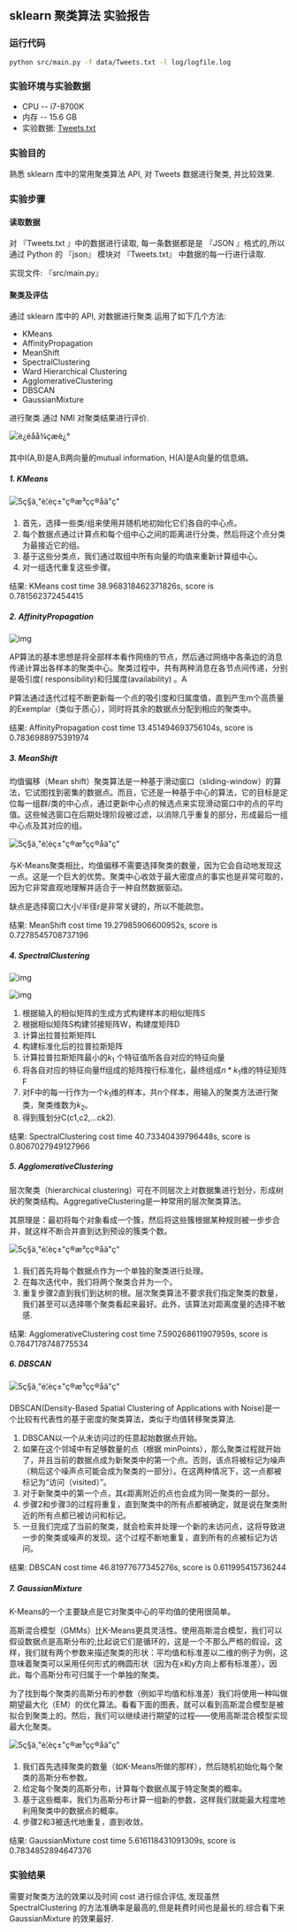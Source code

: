 ## sklearn 聚类算法 实验报告

### 运行代码

```bash
python src/main.py -f data/Tweets.txt -l log/logfile.log
```

### 实验环境与实验数据

* CPU -- i7-8700K
* 内存 -- 15.6 GB
* 实验数据: [Tweets.txt](data/Tweets.txt)

### 实验目的

熟悉 sklearn 库中的常用聚类算法 API, 对 Tweets 数据进行聚类, 并比较效果.

### 实验步骤

#### 读取数据

对 『Tweets.txt 』中的数据进行读取, 每一条数据都是是 『JSON 』格式的,所以通过 Python 的 『json』 模块对 『Tweets.txt』 中数据的每一行进行读取.

实现文件: 『src/main.py』

#### 聚类及评估

通过 sklearn 库中的 API, 对数据进行聚类.运用了如下几个方法:

* KMeans
* AffinityPropagation
* MeanShift
* SpectralClustering
* Ward Hierarchical Clustering
* AgglomerativeClustering
* DBSCAN
* GaussianMixture

进行聚类.通过 NMI 对聚类结果进行评价.

![è¿éåå¾çæè¿°](https://img-blog.csdn.net/20150317154915532)



其中I(A,B)是A,B两向量的mutual information, H(A)是A向量的信息熵。 

##### 1. KMeans

![5ç§ä¸"è¦èç±"ç®æ³çç®åä"ç"](http://imgcdn.atyun.com/2018/03/1-KrcZK0xYgTa4qFrVr0fO2w.gif)

1. 首先，选择一些类/组来使用并随机地初始化它们各自的中心点。
2. 每个数据点通过计算点和每个组中心之间的距离进行分类，然后将这个点分类为最接近它的组。
3. 基于这些分类点，我们通过取组中所有向量的均值来重新计算组中心。
4. 对一组迭代重复这些步骤。

结果: KMeans cost time 38.968318462371826s, score is 0.781562372454415 

##### 2. AffinityPropagation

![img](http://scikit-learn.org/stable/_images/sphx_glr_plot_affinity_propagation_001.png)

AP算法的基本思想是将全部样本看作网络的节点，然后通过网络中各条边的消息传递计算出各样本的聚类中心。聚类过程中，共有两种消息在各节点间传递，分别是吸引度( responsibility)和归属度(availability) 。A

P算法通过迭代过程不断更新每一个点的吸引度和归属度值，直到产生m个高质量的Exemplar（类似于质心），同时将其余的数据点分配到相应的聚类中。

结果: AffinityPropagation cost time 13.451494693756104s, score is 0.7836988975391974 

##### 3. MeanShift

均值偏移（Mean shift）聚类算法是一种基于滑动窗口（sliding-window）的算法，它试图找到密集的数据点。而且，它还是一种基于中心的算法，它的目标是定位每一组群/类的中心点，通过更新中心点的候选点来实现滑动窗口中的点的平均值。这些候选窗口在后期处理阶段被过滤，以消除几乎重复的部分，形成最后一组中心点及其对应的组。

![5ç§ä¸"è¦èç±"ç®æ³çç®åä"ç"](http://imgcdn.atyun.com/2018/03/1-vyz94J_76dsVToaa4VG1Zg.gif)

与K-Means聚类相比，均值偏移不需要选择聚类的数量，因为它会自动地发现这一点。这是一个巨大的优势。聚类中心收敛于最大密度点的事实也是非常可取的，因为它非常直观地理解并适合于一种自然数据驱动。

缺点是选择窗口大小/半径r是非常关键的，所以不能疏忽。

结果: MeanShift cost time 19.27985906600952s, score is 0.7278545708737196

##### 4. SpectralClustering

![img](https://img-blog.csdn.net/20161102063832348)

![img](https://img-blog.csdn.net/20161102074558409)

1. 根据输入的相似矩阵的生成方式构建样本的相似矩阵S
2. 根据相似矩阵S构建邻接矩阵W，构建度矩阵D
3. 计算出拉普拉斯矩阵L
4. 构建标准化后的拉普拉斯矩阵
5. 计算拉普拉斯矩阵最小的$k_1$ 个特征值所各自对应的特征向量
6. 将各自对应的特征向量ff组成的矩阵按行标准化，最终组成$n * k_1$维的特征矩阵F
7. 对F中的每一行作为一个$k_1$维的样本，共n个样本，用输入的聚类方法进行聚类，聚类维数为$k_2$。
8. 得到簇划分C(c1,c2,...ck2).　

结果: SpectralClustering cost time 40.73340439796448s, score is 0.8067027949127966 

##### 5. AgglomerativeClustering

层次聚类（hierarchical clustering）可在不同层次上对数据集进行划分，形成树状的聚类结构。AggregativeClustering是一种常用的层次聚类算法。

其原理是：最初将每个对象看成一个簇，然后将这些簇根据某种规则被一步步合并，就这样不断合并直到达到预设的簇类个数。

![5ç§ä¸"è¦èç±"ç®æ³çç®åä"ç"](http://imgcdn.atyun.com/2018/03/1-ET8kCcPpr893vNZFs8j4xg.gif)

1. 我们首先将每个数据点作为一个单独的聚类进行处理。
2. 在每次迭代中，我们将两个聚类合并为一个。
3. 重复步骤2直到我们到达树的根。层次聚类算法不要求我们指定聚类的数量，我们甚至可以选择哪个聚类看起来最好。此外，该算法对距离度量的选择不敏感.

结果: AgglomerativeClustering cost time 7.590268611907959s, score is 0.7847178748775534 

##### 6. DBSCAN

![5ç§ä¸"è¦èç±"ç®æ³çç®åä"ç"](http://imgcdn.atyun.com/2018/03/1-tc8UF-h0nQqUfLC8-0uInQ.gif)

DBSCAN(Density-Based Spatial Clustering of Applications with Noise)是一个比较有代表性的基于密度的聚类算法，类似于均值转移聚类算法.

1. DBSCAN以一个从未访问过的任意起始数据点开始。
2. 如果在这个邻域中有足够数量的点（根据 minPoints），那么聚类过程就开始了，并且当前的数据点成为新聚类中的第一个点。否则，该点将被标记为噪声（稍后这个噪声点可能会成为聚类的一部分）。在这两种情况下，这一点都被标记为“访问（visited）”。
3. 对于新聚类中的第一个点，其ε距离附近的点也会成为同一聚类的一部分。
4. 步骤2和步骤3的过程将重复，直到聚类中的所有点都被确定，就是说在聚类附近的所有点都已被访问和标记。
5. 一旦我们完成了当前的聚类，就会检索并处理一个新的未访问点，这将导致进一步的聚类或噪声的发现。这个过程不断地重复，直到所有的点被标记为访问。

结果: DBSCAN cost time 46.81977677345276s, score is 0.611995415736244 

##### 7. GaussianMixture

K-Means的一个主要缺点是它对聚类中心的平均值的使用很简单。

高斯混合模型（GMMs）比K-Means更具灵活性。使用高斯混合模型，我们可以假设数据点是高斯分布的;比起说它们是循环的，这是一个不那么严格的假设。这样，我们就有两个参数来描述聚类的形状：平均值和标准差以二维的例子为例，这意味着聚类可以采用任何形式的椭圆形状（因为在x和y方向上都有标准差）。因此，每个高斯分布可归属于一个单独的聚类。

为了找到每个聚类的高斯分布的参数（例如平均值和标准差）我们将使用一种叫做期望最大化（EM）的优化算法。看看下面的图表，就可以看到高斯混合模型是被拟合到聚类上的。然后，我们可以继续进行期望的过程——使用高斯混合模型实现最大化聚类。

![5ç§ä¸"è¦èç±"ç®æ³çç®åä"ç"](http://imgcdn.atyun.com/2018/03/1-OyXgise21a23D5JCss8Tlg.gif)

1. 我们首先选择聚类的数量（如K-Means所做的那样），然后随机初始化每个聚类的高斯分布参数。
2. 给定每个聚类的高斯分布，计算每个数据点属于特定聚类的概率。
3. 基于这些概率，我们为高斯分布计算一组新的参数，这样我们就能最大程度地利用聚类中的数据点的概率。
4. 步骤2和3被迭代地重复，直到收敛。

结果: GaussianMixture cost time 5.616118431091309s, score is 0.7834852894647376

### 实验结果

需要对聚类方法的效果以及时间 cost 进行综合评估, 发现虽然 SpectralClustering 的方法准确率是最高的,但是耗费时间也是最长的.综合看下来 GaussianMixture 的效果最好.
